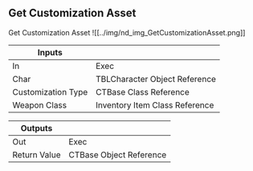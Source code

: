 ## Get Customization Asset
Get Customization Asset
![[../img/nd_img_GetCustomizationAsset.png]]

|Inputs||
|--|--|
| In | Exec |
| Char | TBLCharacter Object Reference |
| Customization Type | CTBase Class Reference |
| Weapon Class | Inventory Item Class Reference |

|Outputs||
|--|--|
| Out | Exec |
| Return Value | CTBase Object Reference |
